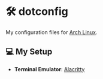 # 🛠️ dotconfig

My configuration files for [Arch Linux](https://archlinux.org/).

## 💻 My Setup

- **Terminal Emulator**: [Alacritty](https://alacritty.org/)
